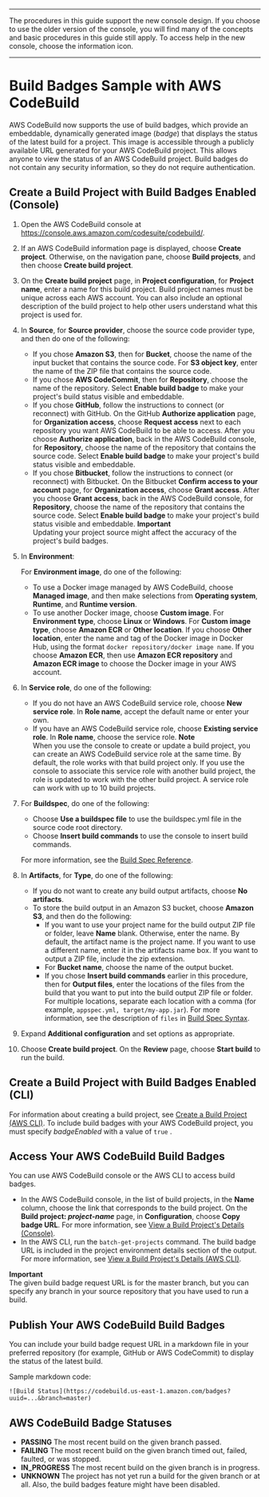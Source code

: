 --------

 The procedures in this guide support the new console design\. If you choose to use the older version of the console, you will find many of the concepts and basic procedures in this guide still apply\. To access help in the new console, choose the information icon\.

--------

# Build Badges Sample with AWS CodeBuild<a name="sample-build-badges"></a>

AWS CodeBuild now supports the use of build badges, which provide an embeddable, dynamically generated image \(*badge*\) that displays the status of the latest build for a project\. This image is accessible through a publicly available URL generated for your AWS CodeBuild project\. This allows anyone to view the status of an AWS CodeBuild project\. Build badges do not contain any security information, so they do not require authentication\.

## Create a Build Project with Build Badges Enabled \(Console\)<a name="sample-build-badges-request-running"></a>

1. Open the AWS CodeBuild console at [https://console\.aws\.amazon\.com/codesuite/codebuild/](https://console.aws.amazon.com/codesuite/codebuild/)\.

1.  If an AWS CodeBuild information page is displayed, choose **Create project**\. Otherwise, on the navigation pane, choose **Build projects**, and then choose **Create build project**\. 

1. On the **Create build project** page, in **Project configuration**, for **Project name**, enter a name for this build project\. Build project names must be unique across each AWS account\. You can also include an optional description of the build project to help other users understand what this project is used for\.

1. In **Source**, for **Source provider**, choose the source code provider type, and then do one of the following:
   + If you chose **Amazon S3**, then for **Bucket**, choose the name of the input bucket that contains the source code\. For **S3 object key**, enter the name of the ZIP file that contains the source code\.
   + If you chose **AWS CodeCommit**, then for **Repository**, choose the name of the repository\. Select **Enable build badge** to make your project's build status visible and embeddable\.
   + If you chose **GitHub**, follow the instructions to connect \(or reconnect\) with GitHub\. On the GitHub **Authorize application** page, for **Organization access**, choose **Request access** next to each repository you want AWS CodeBuild to be able to access\. After you choose **Authorize application**, back in the AWS CodeBuild console, for **Repository**, choose the name of the repository that contains the source code\. Select **Enable build badge** to make your project's build status visible and embeddable\.
   + If you chose **Bitbucket**, follow the instructions to connect \(or reconnect\) with Bitbucket\. On the Bitbucket **Confirm access to your account** page, for **Organization access**, choose **Grant access**\. After you choose **Grant access**, back in the AWS CodeBuild console, for **Repository**, choose the name of the repository that contains the source code\. Select **Enable build badge** to make your project's build status visible and embeddable\.
**Important**  
Updating your project source might affect the accuracy of the project's build badges\.

1. In **Environment**:

   For **Environment image**, do one of the following:
   + To use a Docker image managed by AWS CodeBuild, choose **Managed image**, and then make selections from **Operating system**, **Runtime**, and **Runtime version**\.
   + To use another Docker image, choose **Custom image**\. For **Environment type**, choose **Linux** or **Windows**\. For **Custom image type**, choose **Amazon ECR** or **Other location**\. If you choose **Other location**, enter the name and tag of the Docker image in Docker Hub, using the format `docker repository/docker image name`\. If you choose **Amazon ECR**, then use **Amazon ECR repository** and **Amazon ECR image** to choose the Docker image in your AWS account\. 

1. In **Service role**, do one of the following:
   + If you do not have an AWS CodeBuild service role, choose **New service role**\. In **Role name**, accept the default name or enter your own\.
   + If you have an AWS CodeBuild service role, choose **Existing service role**\. In **Role name**, choose the service role\.
**Note**  
When you use the console to create or update a build project, you can create an AWS CodeBuild service role at the same time\. By default, the role works with that build project only\. If you use the console to associate this service role with another build project, the role is updated to work with the other build project\. A service role can work with up to 10 build projects\.

1. For **Buildspec**, do one of the following:
   + Choose **Use a buildspec file** to use the buildspec\.yml file in the source code root directory\.
   + Choose **Insert build commands** to use the console to insert build commands\.

   For more information, see the [Build Spec Reference](build-spec-ref.md)\.

1. In **Artifacts**, for **Type**, do one of the following:
   + If you do not want to create any build output artifacts, choose **No artifacts**\.
   + To store the build output in an Amazon S3 bucket, choose **Amazon S3**, and then do the following:
     + If you want to use your project name for the build output ZIP file or folder, leave **Name** blank\. Otherwise, enter the name\. By default, the artifact name is the project name\. If you want to use a different name, enter it in the artifacts name box\. If you want to output a ZIP file, include the zip extension\.
     + For **Bucket name**, choose the name of the output bucket\.
     + If you chose **Insert build commands** earlier in this procedure, then for **Output files**, enter the locations of the files from the build that you want to put into the build output ZIP file or folder\. For multiple locations, separate each location with a comma \(for example, `appspec.yml, target/my-app.jar`\)\. For more information, see the description of `files` in [Build Spec Syntax](build-spec-ref.md#build-spec-ref-syntax)\.

1. Expand **Additional configuration** and set options as appropriate\.

1. Choose **Create build project**\. On the **Review** page, choose **Start build** to run the build\.

## Create a Build Project with Build Badges Enabled \(CLI\)<a name="sample-build-badges-request-running-cli"></a>

For information about creating a build project, see [Create a Build Project \(AWS CLI\)](create-project.md#create-project-cli)\. To include build badges with your AWS CodeBuild project, you must specify *badgeEnabled* with a value of `true` \.

## Access Your AWS CodeBuild Build Badges<a name="access-badges"></a>

You can use AWS CodeBuild console or the AWS CLI to access build badges\.
+ In the AWS CodeBuild console, in the list of build projects, in the **Name** column, choose the link that corresponds to the build project\. On the **Build project: *project\-name*** page, in **Configuration**, choose **Copy badge URL**\. For more information, see [View a Build Project's Details \(Console\)](view-project-details.md#view-project-details-console)\.
+ In the AWS CLI, run the `batch-get-projects` command\. The build badge URL is included in the project environment details section of the output\. For more information, see [View a Build Project's Details \(AWS CLI\)](view-project-details.md#view-project-details-cli)\.

**Important**  
The given build badge request URL is for the master branch, but you can specify any branch in your source repository that you have used to run a build\.

## Publish Your AWS CodeBuild Build Badges<a name="publish-badges"></a>

You can include your build badge request URL in a markdown file in your preferred repository \(for example, GitHub or AWS CodeCommit\) to display the status of the latest build\.

Sample markdown code:

```
![Build Status](https://codebuild.us-east-1.amazon.com/badges?uuid=...&branch=master)
```

## AWS CodeBuild Badge Statuses<a name="badge-statuses"></a>
+ **PASSING** The most recent build on the given branch passed\. 
+ **FAILING** The most recent build on the given branch timed out, failed, faulted, or was stopped\.
+ **IN\_PROGRESS** The most recent build on the given branch is in progress\.
+ **UNKNOWN** The project has not yet run a build for the given branch or at all\. Also, the build badges feature might have been disabled\.